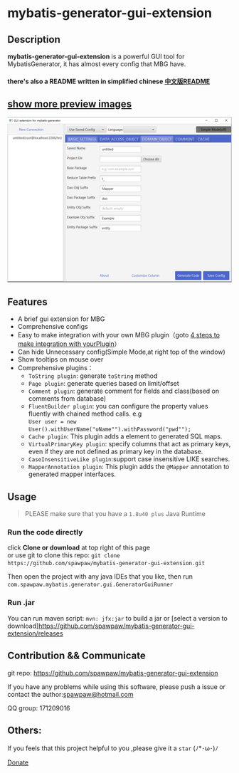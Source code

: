 # mybatis-generator-gui-extension

## Description
**mybatis-generator-gui-extension** is a powerful GUI tool for MybatisGenerator, it has almost every config that MBG have.

#### there's also a README written in simplified chinese [中文版README](./README-zh_CN.md)

## [show more preview images](./wiki/PREVIEW-en.md)


![Preview Img](./wiki/images/main_window-en.png)

## Features
- A brief gui extension for MBG
- Comprehensive configs
- Easy to make integration with your own MBG plugin（goto [4 steps to make integration with yourPlugin](./wiki/IntegrationOfYourPlugin-en.md)）
- Can hide Unnecessary config(Simple Mode,at right top of the window)
- Show tooltips on mouse over
- Comprehensive plugins：
    - `ToString plugin`: generate `toString` method
    - `Page plugin`: generate queries based on limit/offset
    - `Comment plugin`: generate comment for fields and class(based on comments from database)
    - `FluentBuilder plugin`: you can configure the property values fluently with chained method calls. e.g    
            ```
            User user = new User().withUserName("uName"").withPassword("pwd"");
            ```  
    - `Cache plugin`: This plugin adds a <cache> element to generated SQL maps.
    - `VirtualPrimaryKey plugin`: specify columns that act as primary keys, even if they are not defined as primary key in the database.
    - `CaseInsensitiveLike plugin`:support case insensitive LIKE searches. 
    - `MapperAnnotation plugin`: This plugin adds the `@Mapper` annotation to generated mapper interfaces.
    
## Usage

> PLEASE make sure that you have a `1.8u40 plus` Java Runtime

### Run the code directly 

click **Clone or download** at top right of this page  
or use git to clone this repo: `git clone https://github.com/spawpaw/mybatis-generator-gui-extension.git`

Then open the project with any java IDEs that you like, then run `com.spawpaw.mybatis.generator.gui.GeneratorGuiRunner`


### Run .jar
You can run maven script: `mvn: jfx:jar` to build a jar
or [select a version to download]<https://github.com/spawpaw/mybatis-generator-gui-extension/releases>  


## Contribution && Communicate
git repo: https://github.com/spawpaw/mybatis-generator-gui-extension  

If you have any problems while using this software, please push a issue or contact the author:<spawpaw@hotmail.com>

QQ group: 171209016

## Others:
If you feels that this project helpful to you ,please give it a `star`  (ﾉ*･ω･)ﾉ

[Donate](./wiki/donate.md)